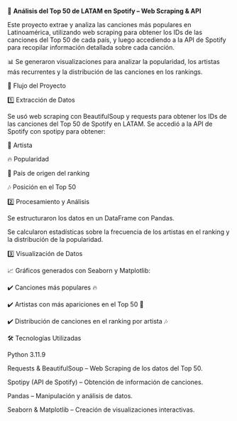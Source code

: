 🎵 **Análisis del Top 50 de LATAM en Spotify – Web Scraping & API**

Este proyecto extrae y analiza las canciones más populares en Latinoamérica, utilizando web scraping para obtener los IDs de las canciones del Top 50 de cada país, y luego accediendo a la API de Spotify para recopilar información detallada sobre cada canción.

📊 Se generaron visualizaciones para analizar la popularidad, los artistas más recurrentes y la distribución de las canciones en los rankings.

🚀 Flujo del Proyecto

1️⃣ Extracción de Datos

Se usó web scraping con BeautifulSoup y requests para obtener los IDs de las canciones del Top 50 de Spotify en LATAM.
Se accedió a la API de Spotify con spotipy para obtener:

🎤 Artista

🔥 Popularidad

📍 País de origen del ranking

🎶 Posición en el Top 50

2️⃣ Procesamiento y Análisis

Se estructuraron los datos en un DataFrame con Pandas.

Se calcularon estadísticas sobre la frecuencia de los artistas en el ranking y la distribución de la popularidad.

3️⃣ Visualización de Datos

📈 Gráficos generados con Seaborn y Matplotlib:

✔️ Canciones más populares 🔥

✔️ Artistas con más apariciones en el Top 50 🎤

✔️ Distribución de canciones en el ranking por artista 🎶

🛠 Tecnologías Utilizadas

Python 3.11.9

Requests & BeautifulSoup – Web Scraping de los datos del Top 50.

Spotipy (API de Spotify) – Obtención de información de canciones.

Pandas – Manipulación y análisis de datos.

Seaborn & Matplotlib – Creación de visualizaciones interactivas.
